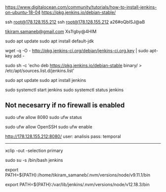 
https://www.digitalocean.com/community/tutorials/how-to-install-jenkins-on-ubuntu-18-04
https://pkg.jenkins.io/debian-stable/

ssh root@178.128.155.212
ssh root@178.128.155.212
a26#oQbISJ@aB

tikiram.samaneb@gmail.com
Xs1!gby@4HIM


sudo apt update
sudo apt install default-jdk

wget -q -O - http://pkg.jenkins-ci.org/debian/jenkins-ci.org.key | sudo apt-key add -


sudo sh -c 'echo deb https://pkg.jenkins.io/debian-stable binary/ > /etc/apt/sources.list.d/jenkins.list'

sudo apt update
sudo apt install jenkins

sudo systemctl start jenkins
sudo systemctl status jenkins


## Not necesarry if no firewall is enabled
sudo ufw allow 8080
sudo ufw status

sudo ufw allow OpenSSH
sudo ufw enable



http://178.128.155.212:8080/
user: analisis
pass: temporal


-------------

xclip -out -selection primary



sudo su -s /bin/bash jenkins




export PATH=${PATH}:/home/tikiram_samaneb/.nvm/versions/node/v9.11.1/bin


export PATH=${PATH}:/var/lib/jenkins/.nvm/versions/node/v12.18.3/bin